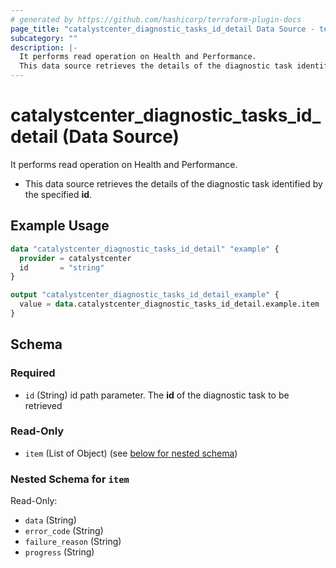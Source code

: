 ```yaml
---
# generated by https://github.com/hashicorp/terraform-plugin-docs
page_title: "catalystcenter_diagnostic_tasks_id_detail Data Source - terraform-provider-catalystcenter"
subcategory: ""
description: |-
  It performs read operation on Health and Performance.
  This data source retrieves the details of the diagnostic task identified by the specified id.
---
```


# catalystcenter_diagnostic_tasks_id_detail (Data Source)

It performs read operation on Health and Performance.

- This data source retrieves the details of the diagnostic task identified by the specified **id**.

## Example Usage

```terraform
data "catalystcenter_diagnostic_tasks_id_detail" "example" {
  provider = catalystcenter
  id       = "string"
}

output "catalystcenter_diagnostic_tasks_id_detail_example" {
  value = data.catalystcenter_diagnostic_tasks_id_detail.example.item
}
```

<!-- schema generated by tfplugindocs -->
## Schema

### Required

- `id` (String) id path parameter. The **id** of the diagnostic task to be retrieved

### Read-Only

- `item` (List of Object) (see [below for nested schema](#nestedatt--item))

<a id="nestedatt--item"></a>
### Nested Schema for `item`

Read-Only:

- `data` (String)
- `error_code` (String)
- `failure_reason` (String)
- `progress` (String)
